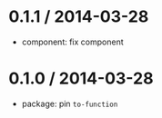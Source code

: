 
0.1.1 / 2014-03-28
==================

 * component: fix component

0.1.0 / 2014-03-28
==================

 * package: pin `to-function`
